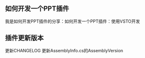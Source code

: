 ## 如何开发一个PPT插件

我是如何开发PPT插件的分享：如何开发一个PPT插件：使用VSTO开发

## 插件更新版本

更新CHANGELOG
更新AssemblyInfo.cs的AssemblyVersion
